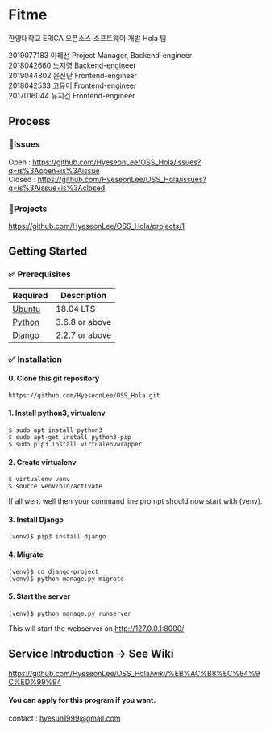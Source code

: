 # Fitme

한양대학교 ERICA 오픈소스 소프트웨어 개발 Hola 팀<br/>

2019077183 이혜선 Project Manager, Backend-engineer<br/>
2018042660 노지영 Backend-engineer<br/>
2019044802 윤진난 Frontend-engineer<br/>
2018042533 고유미 Frontend-engineer<br/>
2017016044 유지건 Frontend-engineer<br/>

## Process

### :star2:Issues
Open : https://github.com/HyeseonLee/OSS_Hola/issues?q=is%3Aopen+is%3Aissue </br>
Closed : https://github.com/HyeseonLee/OSS_Hola/issues?q=is%3Aissue+is%3Aclosed

### :star2:Projects
https://github.com/HyeseonLee/OSS_Hola/projects/1

## Getting Started

### ✅ Prerequisites

Required | Description
--|--
[Ubuntu](https://ubuntu.com/) | 18.04 LTS
[Python](https://www.python.org/downloads/) | 3.6.8 or above 
[Django](https://www.djangoproject.com/) | 2.2.7 or above

### ✅ Installation
#### 0. Clone this git repository
```
https://github.com/HyeseonLee/OSS_Hola.git
```
#### 1. Install python3, virtualenv
```
$ sudo apt install python3
$ sudo apt-get install python3-pip
$ sudo pip3 install virtualenvwrapper
```
#### 2. Create virtualenv
```
$ virtualenv venv
$ source venv/bin/activate
```
If all went well then your command line prompt should now start with (venv).
<!-- Django is installed in virtualenv. So you have to make python virtaul environment. Then activate it. -->

#### 3. Install Django
```
(venv)$ pip3 install django
```
#### 4. Migrate
```
(venv)$ cd django-project
(venv)$ python manage.py migrate
```
#### 5. Start the server
```
(venv)$ python manage.py runserver
```
This will start the webserver on http://127.0.0.1:8000/


## Service Introduction -> See Wiki
https://github.com/HyeseonLee/OSS_Hola/wiki/%EB%AC%B8%EC%84%9C%ED%99%94

#### You can apply for this program if you want.
contact : hyesun1999@gmail.com
